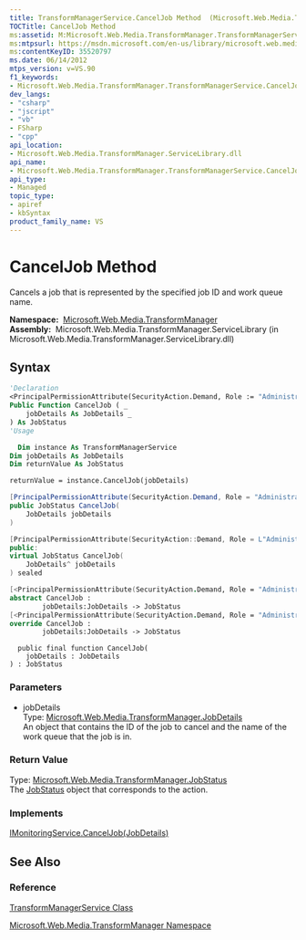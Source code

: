 ```yaml
---
title: TransformManagerService.CancelJob Method  (Microsoft.Web.Media.TransformManager)
TOCTitle: CancelJob Method
ms:assetid: M:Microsoft.Web.Media.TransformManager.TransformManagerService.CancelJob(Microsoft.Web.Media.TransformManager.JobDetails)
ms:mtpsurl: https://msdn.microsoft.com/en-us/library/microsoft.web.media.transformmanager.transformmanagerservice.canceljob(v=VS.90)
ms:contentKeyID: 35520797
ms.date: 06/14/2012
mtps_version: v=VS.90
f1_keywords:
- Microsoft.Web.Media.TransformManager.TransformManagerService.CancelJob
dev_langs:
- "csharp"
- "jscript"
- "vb"
- FSharp
- "cpp"
api_location:
- Microsoft.Web.Media.TransformManager.ServiceLibrary.dll
api_name:
- Microsoft.Web.Media.TransformManager.TransformManagerService.CancelJob
api_type:
- Managed
topic_type:
- apiref
- kbSyntax
product_family_name: VS
---
```


# CancelJob Method

Cancels a job that is represented by the specified job ID and work queue name.

**Namespace:**  [Microsoft.Web.Media.TransformManager](microsoft-web-media-transformmanager-namespace.md)  
**Assembly:**  Microsoft.Web.Media.TransformManager.ServiceLibrary (in Microsoft.Web.Media.TransformManager.ServiceLibrary.dll)

## Syntax

```vb
'Declaration
<PrincipalPermissionAttribute(SecurityAction.Demand, Role := "Administrators")> _
Public Function CancelJob ( _
    jobDetails As JobDetails _
) As JobStatus
'Usage

  Dim instance As TransformManagerService
Dim jobDetails As JobDetails
Dim returnValue As JobStatus

returnValue = instance.CancelJob(jobDetails)
```

```csharp
[PrincipalPermissionAttribute(SecurityAction.Demand, Role = "Administrators")]
public JobStatus CancelJob(
    JobDetails jobDetails
)
```

```cpp
[PrincipalPermissionAttribute(SecurityAction::Demand, Role = L"Administrators")]
public:
virtual JobStatus CancelJob(
    JobDetails^ jobDetails
) sealed
```

``` fsharp
[<PrincipalPermissionAttribute(SecurityAction.Demand, Role = "Administrators")>]
abstract CancelJob : 
        jobDetails:JobDetails -> JobStatus 
[<PrincipalPermissionAttribute(SecurityAction.Demand, Role = "Administrators")>]
override CancelJob : 
        jobDetails:JobDetails -> JobStatus 
```

```jscript
  public final function CancelJob(
    jobDetails : JobDetails
) : JobStatus
```

### Parameters

  - jobDetails  
    Type: [Microsoft.Web.Media.TransformManager.JobDetails](jobdetails-class-microsoft-web-media-transformmanager.md)  
    An object that contains the ID of the job to cancel and the name of the work queue that the job is in.  

### Return Value

Type: [Microsoft.Web.Media.TransformManager.JobStatus](jobstatus-enumeration-microsoft-web-media-transformmanager.md)  
The [JobStatus](jobstatus-enumeration-microsoft-web-media-transformmanager.md) object that corresponds to the action.  

### Implements

[IMonitoringService.CancelJob(JobDetails)](imonitoringservice-canceljob-method-microsoft-web-media-transformmanager.md)  

## See Also

### Reference

[TransformManagerService Class](transformmanagerservice-class-microsoft-web-media-transformmanager.md)

[Microsoft.Web.Media.TransformManager Namespace](microsoft-web-media-transformmanager-namespace.md)

